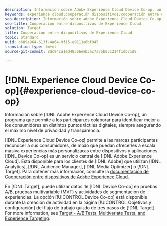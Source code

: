```yaml
---
description: Información sobre Adobe Experience Cloud Device Co-op, un programa que permite a los participantes colaborar para identificar mejor a los consumidores en distintos puntos de contacto digital, siempre asegurando el máximo nivel de privacidad y transparencia.
keywords: experience cloud;cooperación dispositivos;cooperación entre dispositivos;analytics;audience manager;aam;media optimizer;gráfico de dispositivo
seo-description: Información sobre Adobe Experience Cloud Device Co-op, un programa que permite a los participantes colaborar para identificar mejor a los consumidores en distintos puntos de contacto digital, siempre asegurando el máximo nivel de privacidad y transparencia.
seo-title: Cooperación entre dispositivos de Experience Cloud
solution: Target
title: Cooperación entre dispositivos de Experience Cloud
topic: Standard
uuid: b689a964-613f-4a64-9f15-e9111e6bf945
translation-type: tm+mt
source-git-commit: 8dc94ca1ed48366e6b3ac7a75b03c214f1db71d9

---
```



# [!DNL Experience Cloud Device Co-op]{#experience-cloud-device-co-op}

Información sobre [!DNL Adobe Experience Cloud Device Co-op], un programa que permite a los participantes colaborar para identificar mejor a los consumidores en distintos puntos táctiles digitales, siempre asegurando el máximo nivel de privacidad y transparencia.

[!DNL Experience Cloud Device Co-op] permite a las marcas participantes reconocer a sus consumidores, de modo que puedan ofrecerles a escala masiva experiencias más personalizadas entre dispositivos y aplicaciones. [!DNL Device Co-op] es un servicio central de [!DNL Adobe Experience Cloud]. Está disponible para los clientes de [!DNL Adobe] que utilizan [!DNL Analytics], [!DNL Audience Manager], [!DNL Media Optimizer] o [!DNL Target]. Para obtener más información, consulte la [documentación de Cooperación entre dispositivos de Adobe Experience Cloud](https://docs.adobe.com/content/help/en/device-co-op/using/home.html).

En [!DNL Target], puede utilizar datos de [!DNL Device Co-op] en pruebas A/B, pruebas multivariable (MVT) y actividades de segmentación de experiencias. La opción [!UICONTROL Device Co-op] está disponible durante la creación de actividad en la página [!UICONTROL Objetivos y configuración] del flujo de trabajo guiado de tres pasos de [!DNL Target]. For more information, see [Target - A/B Tests, Multivariate Tests, and Experience Targeting](https://docs.adobe.com/content/help/en/device-co-op/using/data/target.html).

